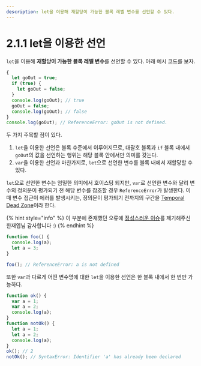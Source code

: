 ```yaml
---
description: let을 이용해 재할당이 가능한 블록 레벨 변수를 선언할 수 있다.
---
```


# 2.1.1 let을 이용한 선언

`let`을 이용해 **재할당이 가능한 블록 레벨 변수**를 선언할 수 있다. 아래 예시 코드를 보자.

```javascript
{
  let goOut = true;
  if (true) {
    let goOut = false;
  }
  console.log(goOut); // true
  goOut = false;
  console.log(goOut); // false
}
console.log(goOut); // ReferenceError: goOut is not defined.
```

두 가지 주목할 점이 있다.

1. `let`을 이용한 선언은 블록 수준에서 이루어지므로, 대괄호 블록과 `if` 블록 내에서 `goOut`의 값을 선언하는 행위는 해당 블록 안에서만 의미를 갖는다.
2. `var`을 이용한 선언과 마찬가지로, `let`으로 선언한 변수를 블록 내에서 재할당할 수 있다.

`let`으로 선언한 변수는 엄밀한 의미에서 호이스팅 되지만, `var`로 선언한 변수와 달리 변수의 정의문이 평가되기 전 해당 변수를 참조할 경우 `ReferenceError`가 발생한다. 이 때 변수 접근이 에러를 발생시키는, 정의문이 평가되기 전까지의 구간을 [Temporal Dead Zone](http://jsrocks.org/2015/01/temporal-dead-zone-tdz-demystified)이라 한다.

{% hint style="info" %}
이 부분에 존재했던 오류에 [정성스러운 이슈](https://github.com/heejongahn/ts-for-jsdev/issues/14)를 제기해주신 한재엽님 감사합니다 :\)
{% endhint %}

```javascript
function foo() {
  console.log(a);
  let a = 3;
}

foo(); // ReferenceError: a is not defined
```

또한 `var`과 다르게 어떤 변수명에 대한 `let`을 이용한 선언은 한 블록 내에서 한 번만 가능하다.

```javascript
function ok() {
  var a = 1;
  var a = 2;
  console.log(a);
}
function notOk() {
  let a = 1;
  let a = 2;
  console.log(a);
}
ok(); // 2
notOk(); // SyntaxError: Identifier 'a' has already been declared
```

